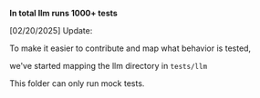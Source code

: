**In total llm runs 1000+ tests** 

[02/20/2025] Update:

To make it easier to contribute and map what behavior is tested,

we've started mapping the llm directory in `tests/llm` 

This folder can only run mock tests.